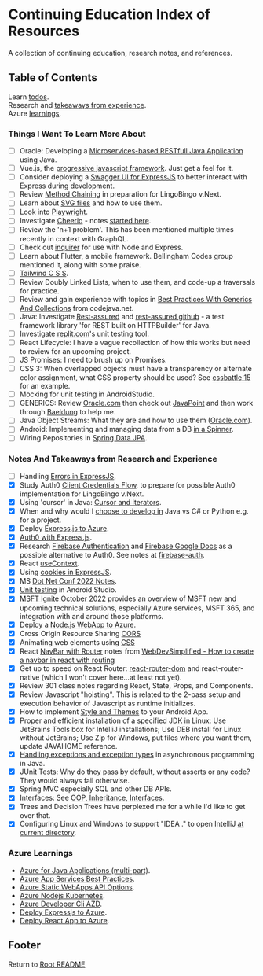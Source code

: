 # Continuing Education Index of Resources

A collection of continuing education, research notes, and references.

## Table of Contents

Learn [todos](#things-i-want-to-learn-more-about).  
Research and [takeaways from experience](#notes-and-takeaways-from-research-and-experience).  
Azure [learnings](#azure-learnings).  

### Things I Want To Learn More About

- [ ] Oracle: Developing a [Microservices-based RESTfull Java Application](https://www.oracle.com/explore/java-oci-1?source=:ow:de:te::::RC_WWSA220204P00012:EM22_TEC_EV_CO65_M0601_SO061YO19_DO1043_AO01_RO001&intcmp=:ow:de:te::::RC_WWSA220204P00012:EM22_TEC_EV_CO65_M0601_SO061YO19_DO1043_AO01_RO001) using Java.
- [ ] Vue.js, the [progressive javascript framework](https://vuejs.org/). Just get a feel for it.
- [ ] Consider deploying a [Swagger UI for ExpressJS](https://github.com/scottie1984/swagger-ui-express) to better interact with Express during development.
- [ ] Review [Method Chaining](../code301-files/methodChaining-DBs-Mongoose-Atlas-SeedData-ReactLifecycle.html) in preparation for LingoBingo v.Next.
- [ ] Learn about [SVG files](svg-files.html) and how to use them.
- [ ] Look into [Playwright](playwright-notes.html).
- [ ] Investigate [Cheerio](https://cheerio.js.org/) - notes [started here](cheerio.html).
- [ ] Review the 'n+1 problem'. This has been mentioned multiple times recently in context with GraphQL.
- [ ] Check out [inquirer](https://www.npmjs.com/package/inquirer) for use with Node and Express.
- [ ] Learn about Flutter, a mobile framework. Bellingham Codes group mentioned it, along with some praise.
- [ ] [Tailwind C S S](https://tailwindcss.com/).
- [ ] Review Doubly Linked Lists, when to use them, and code-up a traversals for practice.
- [ ] Review and gain experience with topics in [Best Practices With Generics And Collections](https://www.codejava.net/java-core/collections/18-java-collections-and-generics-best-practices) from codejava.net.
- [ ] Java: Investigate [Rest-assured](https://rest-assured.io/) and [rest-assured github](https://github.com/rest-assured/rest-assured/wiki/GettingStarted) - a test framework library 'for REST built on HTTPBuilder' for Java.
- [ ] Investigate [replit.com](https://replit.com)'s unit testing tool.
- [ ] React Lifecycle: I have a vague recollection of how this works but need to review for an upcoming project.
- [ ] JS Promises: I need to brush up on Promises.
- [ ] CSS 3: When overlapped objects must have a transparency or alternate color assignment, what CSS property should be used? See [cssbattle 15](https://cssbattle.dev/play/15) for an example.
- [ ] Mocking for unit testing in AndroidStudio.
- [ ] GENERICS: Review [Oracle.com](https://docs.oracle.com/javase/tutorial/java/generics/index.html) then check out [JavaPoint](https://www.javatpoint.com/generics-in-java) and then work through [Baeldung](https://www.baeldung.com/java-generics) to help me.  
- [ ] Java Object Streams: What they are and how to use them ([Oracle.com](https://docs.oracle.com/javase/tutorial/essential/io/objectstreams.html)).  
- [ ] Android: Implementing and managing data from a DB [in a Spinner](https://developer.android.com/guide/topics/ui/controls/spinner).  
- [ ] Wiring Repositories in [Spring Data JPA](https://www.baeldung.com/the-persistence-layer-with-spring-data-jpa).

### Notes And Takeaways from Research and Experience

- [ ] Handling [Errors in ExpressJS](./express-error-handling.html).
- [X] Study Auth0 [Client Credentials Flow](https://auth0.com/docs/get-started/authentication-and-authorization-flow/call-your-api-using-the-client-credentials-flow), to prepare for possible Auth0 implementation for LingoBingo v.Next.
- [X] Using 'cursor' in Java: [Cursor and Iterators](./java-cursor-iterators.html).
- [X] When and why would I [choose to develop in](./choosing-a-language.html) Java vs C# or Python e.g. for a project.
- [X] Deploy [Express.js to Azure](deploy-express-mongodb-azure.html).
- [X] [Auth0 with Express.js](express-auth0-notes.html).
- [X] Research [Firebase Authentication](https://firebase.google.com/products/auth) and [Firebase Google Docs](https://firebase.google.com/docs/auth) as a possible alternative to Auth0. See notes at [firebase-auth](./firebase-auth.html).
- [X] React [useContext](./react-use-context-overview.md).
- [X] Using [cookies in ExpressJS](./express-cookies-review.html).
- [X] MS [Dot Net Conf 2022 Notes](./dotnetconf-2022.html).
- [X] [Unit testing](./android-studio-testing.html) in Android Studio.
- [X] [MSFT Ignite October 2022](./ms-ignite-2022-notes.html) provides an overview of MSFT new and upcoming technical solutions, especially Azure services, MSFT 365, and integration with and around those platforms.
- [X] Deploy a [Node.js WebApp to Azure](deploy-express-azure.html).
- [X] Cross Origin Resource Sharing [CORS](./cors-review.html)
- [X] Animating web elements using [CSS](./css-animations.html)
- [X] React [NavBar with Router](./navbar-in-react-with-routing.html) notes from [WebDevSimplified - How to create a navbar in react with routing](https://www.youtube.com/watch?v=SLfhMt5OUPI)
- [X] Get up to speed on React Router: [react-router-dom](./react-router-dom-notes.html) and react-router-native (which I won't cover here...at least not yet).
- [X] Review 301 class notes regarding React, State, Props, and Components.
- [X] Review Javascript "hoisting". This is related to the 2-pass setup and execution behavior of Javascript as runtime initializes.
- [X] How to implement [Style and Themes](../code401-files/android-themes.html) to your Android App.
- [X] Proper and efficient installation of a specified JDK in Linux: Use JetBrains Tools box for IntelliJ installations; Use DEB install for Linux without JetBrains; Use Zip for Windows, put files where you want them, update JAVAHOME reference.
- [X] [Handling exceptions and exception types](../code401-files/java-exceptions-scanner.html) in asynchronous programming in Java.  
- [X] JUnit Tests: Why do they pass by default, without asserts or any code? They would always fail otherwise.  
- [X] Spring MVC especially SQL and other DB APIs.  
- [X] Interfaces: See [OOP, Inheritance, Interfaces](../code401-files/oop-inhrtnce-intfaces.html).  
- [X] Trees and Decision Trees have perplexed me for a while I'd like to get over that.  
- [X] Configuring Linux and Windows to support "IDEA ." to open IntelliJ [at current directory](../linux-terminal-files/bash-stuff.html###aliases).

### Azure Learnings

- [Azure for Java Applications (multi-part)](./azure-for-java-apps.html).
- [Azure App Services Best Practices](./azure-app-svc-best-practices.html).
- [Azure Static WebApps API Options](./azure-static-webapps-api-options.html).
- [Azure Nodejs Kubernetes](./azure-nodejs-kubernetes.html).
- [Azure Developer Cli AZD](./azure-developer-cli-azd.html).
- [Deploy Expressjs to Azure](./deploy-express-azure.html).
- [Deploy React App to Azure](./deploy-react-azure.html).

## Footer

Return to [Root README](../README.html)

